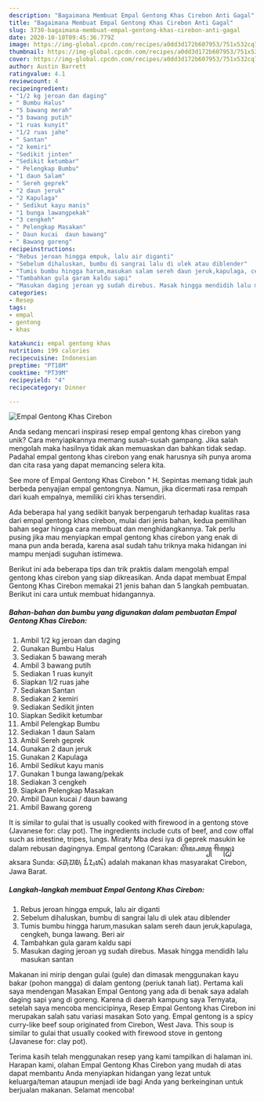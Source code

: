 ```yaml
---
description: "Bagaimana Membuat Empal Gentong Khas Cirebon Anti Gagal"
title: "Bagaimana Membuat Empal Gentong Khas Cirebon Anti Gagal"
slug: 3730-bagaimana-membuat-empal-gentong-khas-cirebon-anti-gagal
date: 2020-10-10T09:45:36.779Z
image: https://img-global.cpcdn.com/recipes/a0dd3d172b607953/751x532cq70/empal-gentong-khas-cirebon-foto-resep-utama.jpg
thumbnail: https://img-global.cpcdn.com/recipes/a0dd3d172b607953/751x532cq70/empal-gentong-khas-cirebon-foto-resep-utama.jpg
cover: https://img-global.cpcdn.com/recipes/a0dd3d172b607953/751x532cq70/empal-gentong-khas-cirebon-foto-resep-utama.jpg
author: Austin Barrett
ratingvalue: 4.1
reviewcount: 4
recipeingredient:
- "1/2 kg jeroan dan daging"
- " Bumbu Halus"
- "5 bawang merah"
- "3 bawang putih"
- "1 ruas kunyit"
- "1/2 ruas jahe"
- " Santan"
- "2 kemiri"
- "Sedikit jinten"
- "Sedikit ketumbar"
- " Pelengkap Bumbu"
- "1 daun Salam"
- " Sereh geprek"
- "2 daun jeruk"
- "2 Kapulaga"
- " Sedikut kayu manis"
- "1 bunga lawangpekak"
- "3 cengkeh"
- " Pelengkap Masakan"
- " Daun kucai  daun bawang"
- " Bawang goreng"
recipeinstructions:
- "Rebus jeroan hingga empuk, lalu air diganti"
- "Sebelum dihaluskan, bumbu di sangrai lalu di ulek atau diblender"
- "Tumis bumbu hingga harum,masukan salam sereh daun jeruk,kapulaga, cengkeh, bunga lawang. Beri air"
- "Tambahkan gula garam kaldu sapi"
- "Masukan daging jeroan yg sudah direbus. Masak hingga mendidih lalu masukan santan"
categories:
- Resep
tags:
- empal
- gentong
- khas

katakunci: empal gentong khas 
nutrition: 199 calories
recipecuisine: Indonesian
preptime: "PT18M"
cooktime: "PT39M"
recipeyield: "4"
recipecategory: Dinner

---
```



![Empal Gentong Khas Cirebon](https://img-global.cpcdn.com/recipes/a0dd3d172b607953/751x532cq70/empal-gentong-khas-cirebon-foto-resep-utama.jpg)

Anda sedang mencari inspirasi resep empal gentong khas cirebon yang unik? Cara menyiapkannya memang susah-susah gampang. Jika salah mengolah maka hasilnya tidak akan memuaskan dan bahkan tidak sedap. Padahal empal gentong khas cirebon yang enak harusnya sih punya aroma dan cita rasa yang dapat memancing selera kita.

See more of Empal Gentong Khas Cirebon &#34; H. Sepintas memang tidak jauh berbeda penyajian empal gentongnya. Namun, jika dicermati rasa rempah dari kuah empalnya, memiliki ciri khas tersendiri.

Ada beberapa hal yang sedikit banyak berpengaruh terhadap kualitas rasa dari empal gentong khas cirebon, mulai dari jenis bahan, kedua pemilihan bahan segar hingga cara membuat dan menghidangkannya. Tak perlu pusing jika mau menyiapkan empal gentong khas cirebon yang enak di mana pun anda berada, karena asal sudah tahu triknya maka hidangan ini mampu menjadi suguhan istimewa.


Berikut ini ada beberapa tips dan trik praktis dalam mengolah empal gentong khas cirebon yang siap dikreasikan. Anda dapat membuat Empal Gentong Khas Cirebon memakai 21 jenis bahan dan 5 langkah pembuatan. Berikut ini cara untuk membuat hidangannya.

<!--inarticleads1-->

##### Bahan-bahan dan bumbu yang digunakan dalam pembuatan Empal Gentong Khas Cirebon:

1. Ambil 1/2 kg jeroan dan daging
1. Gunakan  Bumbu Halus
1. Sediakan 5 bawang merah
1. Ambil 3 bawang putih
1. Sediakan 1 ruas kunyit
1. Siapkan 1/2 ruas jahe
1. Sediakan  Santan
1. Sediakan 2 kemiri
1. Sediakan Sedikit jinten
1. Siapkan Sedikit ketumbar
1. Ambil  Pelengkap Bumbu
1. Sediakan 1 daun Salam
1. Ambil  Sereh geprek
1. Gunakan 2 daun jeruk
1. Gunakan 2 Kapulaga
1. Ambil  Sedikut kayu manis
1. Gunakan 1 bunga lawang/pekak
1. Sediakan 3 cengkeh
1. Siapkan  Pelengkap Masakan
1. Ambil  Daun kucai / daun bawang
1. Ambil  Bawang goreng


It is similar to gulai that is usually cooked with firewood in a gentong stove (Javanese for: clay pot). The ingredients include cuts of beef, and cow offal such as intestine, tripes, lungs. Miraty Mba desi iya di geprek masukin ke dalam rebusan dagingnya. Empal gentong (Carakan: ꦲꦼꦩ꧀ꦥꦭ꧀ ꦒꦼꦤ꧀ꦛꦺꦴꦁ aksara Sunda: ᮈᮙ᮪ᮕᮜ᮪ ᮍᮨᮔ᮪ᮒᮧᮀ) adalah makanan khas masyarakat Cirebon, Jawa Barat. 

<!--inarticleads2-->

##### Langkah-langkah membuat Empal Gentong Khas Cirebon:

1. Rebus jeroan hingga empuk, lalu air diganti
1. Sebelum dihaluskan, bumbu di sangrai lalu di ulek atau diblender
1. Tumis bumbu hingga harum,masukan salam sereh daun jeruk,kapulaga, cengkeh, bunga lawang. Beri air
1. Tambahkan gula garam kaldu sapi
1. Masukan daging jeroan yg sudah direbus. Masak hingga mendidih lalu masukan santan


Makanan ini mirip dengan gulai (gule) dan dimasak menggunakan kayu bakar (pohon mangga) di dalam gentong (periuk tanah liat). Pertama kali saya mendengan Masakan Empal Gentong yang ada di benak saya adalah daging sapi yang di goreng. Karena di daerah kampung saya Ternyata, setelah saya mencoba mencicipinya, Resep Empal Gentong khas Cirebon ini merupakan salah satu variasi masakan Soto yang. Empal gentong is a spicy curry-like beef soup originated from Cirebon, West Java. This soup is similar to gulai that usually cooked with firewood stove in gentong (Javanese for: clay pot). 

Terima kasih telah menggunakan resep yang kami tampilkan di halaman ini. Harapan kami, olahan Empal Gentong Khas Cirebon yang mudah di atas dapat membantu Anda menyiapkan hidangan yang lezat untuk keluarga/teman ataupun menjadi ide bagi Anda yang berkeinginan untuk berjualan makanan. Selamat mencoba!
